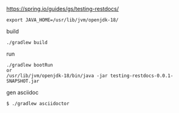https://spring.io/guides/gs/testing-restdocs/

```
export JAVA_HOME=/usr/lib/jvm/openjdk-18/
```

build
```
./gradlew build
```

run
```
./gradlew bootRun
or
/usr/lib/jvm/openjdk-18/bin/java -jar testing-restdocs-0.0.1-SNAPSHOT.jar
```


gen asciidoc
```
$ ./gradlew asciidoctor
```
